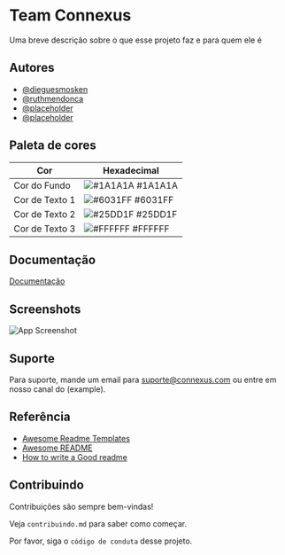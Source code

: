 
# Team Connexus

Uma breve descrição sobre o que esse projeto faz e para quem ele é




## Autores

- [@dieguesmosken](https://www.github.com/dieguesmosken)
- [@ruthmendonca](https://www.github.com/ruthmendonca)
- [@placeholder](https://www.github.com/placeholder)
- [@placeholder](https://www.github.com/placeholder)



## Paleta de cores

| Cor               | Hexadecimal                                                |
| ----------------- | ---------------------------------------------------------------- |
| Cor do Fundo      | ![#1A1A1A](https://via.placeholder.com/10/1A1A1A?text=+) #1A1A1A |
| Cor de Texto 1    | ![#6031FF](https://via.placeholder.com/10/6031FF?text=+) #6031FF |
| Cor de Texto 2    | ![#25DD1F](https://via.placeholder.com/10/25DD1F?text=+) #25DD1F |
| Cor de Texto 3    | ![#FFFFFF](https://via.placeholder.com/10/FFFFFF?text=+) #FFFFFF |


## Documentação

[Documentação](https://link-da-documentação)


## Screenshots

![App Screenshot](https://via.placeholder.com/468x300?text=App+Screenshot+Here)


## Suporte

Para suporte, mande um email para suporte@connexus.com ou entre em nosso canal do (example).


## Referência

 - [Awesome Readme Templates](https://awesomeopensource.com/project/elangosundar/awesome-README-templates)
 - [Awesome README](https://github.com/matiassingers/awesome-readme)
 - [How to write a Good readme](https://bulldogjob.com/news/449-how-to-write-a-good-readme-for-your-github-project)


## Contribuindo

Contribuições são sempre bem-vindas!

Veja `contribuindo.md` para saber como começar.

Por favor, siga o `código de conduta` desse projeto.

